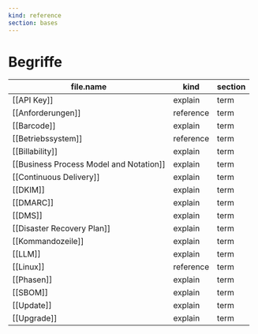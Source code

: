 ```yaml
---
kind: reference
section: bases
---
```


# Begriffe

| file.name                               | kind      | section |
| --------------------------------------- | --------- | ------- |
| [[API Key]]                             | explain   | term    |
| [[Anforderungen]]                       | reference | term    |
| [[Barcode]]                             | explain   | term    |
| [[Betriebssystem]]                      | reference | term    |
| [[Billability]]                         | explain   | term    |
| [[Business Process Model and Notation]] | explain   | term    |
| [[Continuous Delivery]]                 | explain   | term    |
| [[DKIM]]                                | explain   | term    |
| [[DMARC]]                               | explain   | term    |
| [[DMS]]                                 | explain   | term    |
| [[Disaster Recovery Plan]]              | explain   | term    |
| [[Kommandozeile]]                       | explain   | term    |
| [[LLM]]                                 | explain   | term    |
| [[Linux]]                               | reference | term    |
| [[Phasen]]                              | explain   | term    |
| [[SBOM]]                                | explain   | term    |
| [[Update]]                              | explain   | term    |
| [[Upgrade]]                             | explain   | term    |
